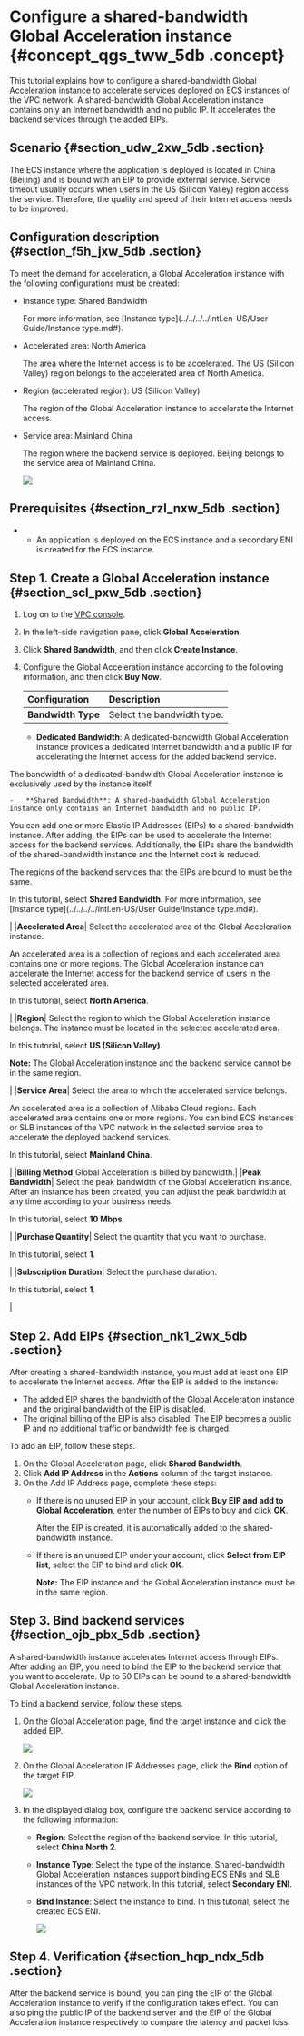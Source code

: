 # Configure a shared-bandwidth Global Acceleration instance {#concept_qgs_tww_5db .concept}

This tutorial explains how to configure a shared-bandwidth Global Acceleration instance to accelerate services deployed on ECS instances of the VPC network. A shared-bandwidth Global Acceleration instance contains only an Internet bandwidth and no public IP. It accelerates the backend services through the added EIPs.

## Scenario {#section_udw_2xw_5db .section}

The ECS instance where the application is deployed is located in China \(Beijing\) and is bound with an EIP to provide external service. Service timeout usually occurs when users in the US \(Silicon Valley\) region access the service. Therefore, the quality and speed of their Internet access needs to be improved.

## Configuration description {#section_f5h_jxw_5db .section}

To meet the demand for acceleration, a Global Acceleration instance with the following configurations must be created:

-   Instance type: Shared Bandwidth

    For more information, see [Instance type](../../../../intl.en-US/User Guide/Instance type.md#).

-   Accelerated area: North America

    The area where the Internet access is to be accelerated. The US \(Silicon Valley\) region belongs to the accelerated area of North America.

-   Region \(accelerated region\): US \(Silicon Valley\)

    The region of the Global Acceleration instance to accelerate the Internet access.

-   Service area: Mainland China

    The region where the backend service is deployed. Beijing belongs to the service area of Mainland China.

    ![](http://static-aliyun-doc.oss-cn-hangzhou.aliyuncs.com/assets/img/12632/15343869991372_en-US.png)


## Prerequisites {#section_rzl_nxw_5db .section}

-   -   An application is deployed on the ECS instance and a secondary ENI is created for the ECS instance.


## Step 1. Create a Global Acceleration instance {#section_scl_pxw_5db .section}

1.  Log on to the [VPC console](https://vpcnext.console.aliyun.com).
2.  In the left-side navigation pane, click **Global Acceleration**.
3.  Click **Shared Bandwidth**, and then click **Create Instance**.
4.  Configure the Global Acceleration instance according to the following information, and then click **Buy Now**.

    |Configuration|Description|
    |:------------|:----------|
    |**Bandwidth Type**| Select the bandwidth type:

    -   **Dedicated Bandwidth**: A dedicated-bandwidth Global Acceleration instance provides a dedicated Internet bandwidth and a public IP for accelerating the Internet access for the added backend service.

The bandwidth of a dedicated-bandwidth Global Acceleration instance is exclusively used by the instance itself.

    -   **Shared Bandwidth**: A shared-bandwidth Global Acceleration instance only contains an Internet bandwidth and no public IP.

You can add one or more Elastic IP Addresses \(EIPs\) to a shared-bandwidth instance. After adding, the EIPs can be used to accelerate the Internet access for the backend services. Additionally, the EIPs share the bandwidth of the shared-bandwidth instance and the Internet cost is reduced.

The regions of the backend services that the EIPs are bound to must be the same.

 In this tutorial, select **Shared Bandwidth**. For more information, see [Instance type](../../../../intl.en-US/User Guide/Instance type.md#).

 |
    |**Accelerated Area**| Select the accelerated area of the Global Acceleration instance.

 An accelerated area is a collection of regions and each accelerated area contains one or more regions. The Global Acceleration instance can accelerate the Internet access for the backend service of users in the selected accelerated area.

 In this tutorial, select **North America**.

 |
    |**Region**| Select the region to which the Global Acceleration instance belongs. The instance must be located in the selected accelerated area.

 In this tutorial, select **US \(Silicon Valley\)**.

 **Note:** The Global Acceleration instance and the backend service cannot be in the same region.

 |
    |**Service Area**| Select the area to which the accelerated service belongs.

 An accelerated area is a collection of Alibaba Cloud regions. Each accelerated area contains one or more regions. You can bind ECS instances or SLB instances of the VPC network in the selected service area to accelerate the deployed backend services.

 In this tutorial, select **Mainland China**.

 |
    |**Billing Method**|Global Acceleration is billed by bandwidth.|
    |**Peak Bandwidth**| Select the peak bandwidth of the Global Acceleration instance. After an instance has been created, you can adjust the peak bandwidth at any time according to your business needs.

 In this tutorial, select **10 Mbps**.

 |
    |**Purchase Quantity**| Select the quantity that you want to purchase.

 In this tutorial, select **1**.

 |
    |**Subscription Duration**| Select the purchase duration.

 In this tutorial, select **1**.

 |


## Step 2. Add EIPs {#section_nk1_2wx_5db .section}

After creating a shared-bandwidth instance, you must add at least one EIP to accelerate the Internet access. After the EIP is added to the instance:

-   The added EIP shares the bandwidth of the Global Acceleration instance and the original bandwidth of the EIP is disabled.
-   The original billing of the EIP is also disabled. The EIP becomes a public IP and no additional traffic or bandwidth fee is charged.

To add an EIP, follow these steps.

1.  On the Global Acceleration page, click **Shared Bandwidth**.
2.  Click **Add IP Address** in the **Actions** column of the target instance.
3.  On the Add IP Address page, complete these steps:
    -   If there is no unused EIP in your account, click **Buy EIP and add to Global Acceleration**, enter the number of EIPs to buy and click **OK**.

        After the EIP is created, it is automatically added to the shared-bandwidth instance.

    -   If there is an unused EIP under your account, click **Select from EIP list**, select the EIP to bind and click **OK**.

        **Note:** The EIP instance and the Global Acceleration instance must be in the same region.


## Step 3. Bind backend services {#section_ojb_pbx_5db .section}

A shared-bandwidth instance accelerates Internet access through EIPs. After adding an EIP, you need to bind the EIP to the backend service that you want to accelerate. Up to 50 EIPs can be bound to a shared-bandwidth Global Acceleration instance.

To bind a backend service, follow these steps.

1.  On the Global Acceleration page, find the target instance and click the added EIP.

    ![](images/1430_en-US.png)

2.  On the Global Acceleration IP Addresses page, click the **Bind** option of the target EIP.

    ![](http://static-aliyun-doc.oss-cn-hangzhou.aliyuncs.com/assets/img/12644/15343870006956_en-US.png)

3.  In the displayed dialog box, configure the backend service according to the following information:
    -   **Region**: Select the region of the backend service. In this tutorial, select **China North 2**.
    -   **Instance Type**: Select the type of the instance. Shared-bandwidth Global Acceleration instances support binding ECS ENIs and SLB instances of the VPC network. In this tutorial, select **Secondary ENI**.
    -   **Bind Instance**: Select the instance to bind. In this tutorial, select the created ECS ENI.

        ![](images/1447_en-US.png)


## Step 4. Verification {#section_hqp_ndx_5db .section}

After the backend service is bound, you can ping the EIP of the Global Acceleration instance to verify if the configuration takes effect. You can also ping the public IP of the backend server and the EIP of the Global Acceleration instance respectively to compare the latency and packet loss.

